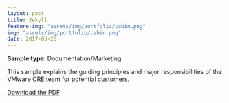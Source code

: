 ```yaml
---
layout: post
title: Jekyll
feature-img: "assets/img/portfolio/cabin.png"
img: "assets/img/portfolio/cabin.png"
date: 2017-05-26
---
```


**Sample type**: Documentation/Marketing

This sample explains the guiding principles and major responsibilities of the VMware CRE team for potential customers. 

[Download the PDF](link)